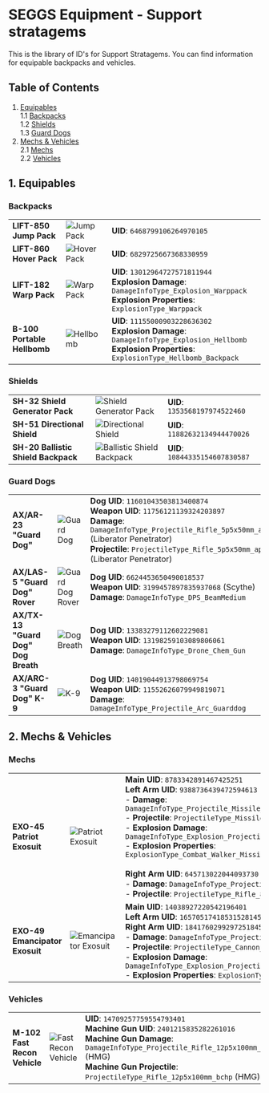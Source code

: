 # SEGGS Equipment - Support stratagems
This is the library of ID's for Support Stratagems.
You can find information for equipable backpacks and vehicles.

## Table of Contents  
1. [Equipables](#1-Equipables)  
  1.1 [Backpacks](#backpacks)  
  1.2 [Shields](#shields)  
  1.3 [Guard Dogs](#guard-dogs)  
2. [Mechs & Vehicles](#2-Mechs-&-Vehicles)  
  2.1 [Mechs](#mechs)  
  2.2 [Vehicles](#vehicles)  

## 1. Equipables  
### Backpacks  
|   |   |   |
-- | -- | :-
| **LIFT-850 Jump Pack** | ![Jump Pack](https://helldivers.wiki.gg/images/f/f5/Jump_Pack_Stratagem_Icon.png?b2b166) | **UID**: `6468799106264970105` |
| **LIFT-860 Hover Pack** | ![Hover Pack](https://helldivers.wiki.gg/images/5/5d/Hover_Pack_Stratagem_Icon.png?a00cb1) | **UID**: `6829725667368330959` |
| **LIFT-182 Warp Pack** | ![Warp Pack](https://helldivers.wiki.gg/images/2/29/LIFT-182_Warp_Pack_Stratagem_Icon.png?ea0112) | **UID**: `13012964727571811944`<br/>**Explosion Damage**: `DamageInfoType_Explosion_Warppack`<br/>**Explosion Properties**: `ExplosionType_Warppack` |
| **B-100 Portable Hellbomb** | ![Hellbomb](https://helldivers.wiki.gg/images/a/aa/Portable_Hellbomb_Stratagem_Icon.png?c9a263) | **UID**: `11155000903228636302`<br/>**Explosion Damage**: `DamageInfoType_Explosion_Hellbomb`<br/>**Explosion Properties**: `ExplosionType_Hellbomb_Backpack` |

### Shields  
|   |   |   |
-- | -- | :-
| **SH-32 Shield Generator Pack** | ![Shield Generator Pack](https://helldivers.wiki.gg/images/9/99/Shield_Generator_Pack_Stratagem_Icon.png?d35b0f) | **UID**: `1353568197974522460` |
| **SH-51 Directional Shield** | ![Directional Shield](https://helldivers.wiki.gg/images/b/b7/SH-51_Directional_Shield_Stratagem_Icon.png?4e63ec) | **UID**: `11882632134944470026` |
| **SH-20 Ballistic Shield Backpack** | ![Ballistic Shield Backpack](https://helldivers.wiki.gg/images/3/37/Ballistic_Shield_Backpack_Stratagem_Icon.png?ace094) | **UID**: `10844335154607830587` |

### Guard Dogs  
|   |   |   |
-- | -- | :-
| **AX/AR-23 "Guard Dog"** | ![Guard Dog](https://helldivers.wiki.gg/images/7/73/Guard_Dog_Stratagem_Icon.png?61d1b4) | **Dog UID**: `11601043503813400874`<br/>**Weapon UID**: `11756121139324203897`<br/>**Damage**: `DamageInfoType_Projectile_Rifle_5p5x50mm_ap` (Liberator Penetrator)<br/>**Projectile**: `ProjectileType_Rifle_5p5x50mm_ap` (Liberator Penetrator) |
| **AX/LAS-5 "Guard Dog" Rover** | ![Guard Dog Rover](https://helldivers.wiki.gg/images/6/6f/Guard_Dog_Rover_Stratagem_Icon.png?7ad22e) | **Dog UID**: `6624453650490018537`<br/>**Weapon UID**: `3199457897835937068` (Scythe)<br/>**Damage**: `DamageInfoType_DPS_BeamMedium` |
| **AX/TX-13 "Guard Dog" Dog Breath** | ![Dog Breath](https://helldivers.wiki.gg/images/2/20/Guard_Dog_Dog_Breath_Stratagem_Icon.png?9e6385) | **Dog UID**: `13383279112602229081`<br/>**Weapon UID**: `13198259103089806061`<br/>**Damage**: `DamageInfoType_Drone_Chem_Gun` |
| **AX/ARC-3 "Guard Dog" K-9** | ![K-9](https://helldivers.wiki.gg/images/c/ca/AX_ARC-3_%22Guard_Dog%22_K-9_Stratagem_Icon.png?8ac008) | **Dog UID**: `14019044913798069754`<br/>**Weapon UID**: `11552626079949819071`<br/>**Damage**: `DamageInfoType_Projectile_Arc_Guarddog` |

## 2. Mechs & Vehicles  
### Mechs  
|   |   |   |
-- | -- | :-
| **EXO-45 Patriot Exosuit** | ![Patriot Exosuit](https://helldivers.wiki.gg/images/3/30/EXO-45_Patriot_Exosuit_Stratagem_Icon.png?64a72f) | **Main UID**: `8783342891467425251`<br/>**Left Arm UID**: `9388736439472594613`<br/>- **Damage**: `DamageInfoType_Projectile_Missile_Combat_Walker`<br/>- **Projectile**: `ProjectileType_Missile_Combat_Walker`<br/>- **Explosion Damage**: `DamageInfoType_Explosion_Projectile_Missile_CombatWalker`<br/>- **Explosion Properties**: `ExplosionType_Combat_Walker_Missile`<br/><br/>**Right Arm UID**: `645713022044093730`<br/>- **Damage**: `DamageInfoType_Projectile_Rifle_8x60mm_fmj`<br/>- **Projectile**: `ProjectileType_Rifle_8x60mm_fmj` |
| **EXO-49 Emancipator Exosuit** | ![Emancipator Exosuit](https://helldivers.wiki.gg/images/8/82/EXO-49_Emancipator_Exosuit_Stratagem_Icon.png?6f2e3c) | **Main UID**: `14038927220542196401`<br/>**Left Arm UID**: `16570517418531528145`<br/>**Right Arm UID**: `18417602992972518459`<br/>- **Damage**: `DamageInfoType_Projectile_Cannon_30mm_APHE`<br/>- **Projectile**: `ProjectileType_Cannon_30mm_APHE`<br/>- **Explosion Damage**: `DamageInfoType_Explosion_Projectile_Cannon_30mm_APHE`<br/>- **Explosion Properties**: `ExplosionType_APHE_30mm` |

### Vehicles  
|   |   |   |
-- | -- | :-
| **M-102 Fast Recon Vehicle** | ![Fast Recon Vehicle](https://helldivers.wiki.gg/images/0/00/M-102_Fast_Recon_Vehicle_Stratagem_Icon.png?8cb2ad) | **UID**: `14709257759554793401`<br/>**Machine Gun UID**: `2401215835282261016`<br/>**Machine Gun Damage**: `DamageInfoType_Projectile_Rifle_12p5x100mm_bchp` (HMG)<br/>**Machine Gun Projectile**: `ProjectileType_Rifle_12p5x100mm_bchp` (HMG) |








